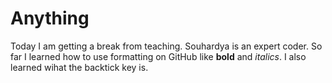 # Anything

Today I am getting a break from teaching. Souhardya is an expert coder. So far I learned how to use formatting on GitHub like **bold** and *italics*. I also learned wihat the backtick key is.